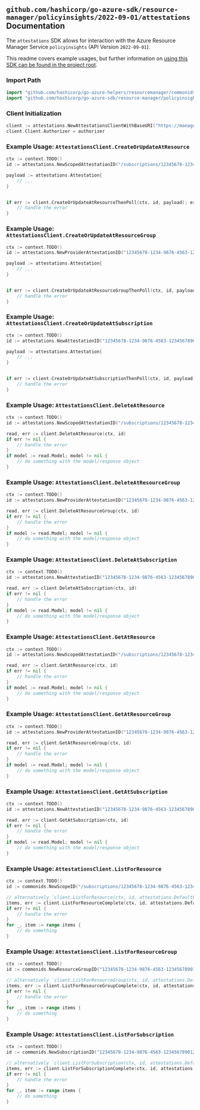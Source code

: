 
## `github.com/hashicorp/go-azure-sdk/resource-manager/policyinsights/2022-09-01/attestations` Documentation

The `attestations` SDK allows for interaction with the Azure Resource Manager Service `policyinsights` (API Version `2022-09-01`).

This readme covers example usages, but further information on [using this SDK can be found in the project root](https://github.com/hashicorp/go-azure-sdk/tree/main/docs).

### Import Path

```go
import "github.com/hashicorp/go-azure-helpers/resourcemanager/commonids"
import "github.com/hashicorp/go-azure-sdk/resource-manager/policyinsights/2022-09-01/attestations"
```


### Client Initialization

```go
client := attestations.NewAttestationsClientWithBaseURI("https://management.azure.com")
client.Client.Authorizer = authorizer
```


### Example Usage: `AttestationsClient.CreateOrUpdateAtResource`

```go
ctx := context.TODO()
id := attestations.NewScopedAttestationID("/subscriptions/12345678-1234-9876-4563-123456789012/resourceGroups/some-resource-group", "attestationValue")

payload := attestations.Attestation{
	// ...
}


if err := client.CreateOrUpdateAtResourceThenPoll(ctx, id, payload); err != nil {
	// handle the error
}
```


### Example Usage: `AttestationsClient.CreateOrUpdateAtResourceGroup`

```go
ctx := context.TODO()
id := attestations.NewProviderAttestationID("12345678-1234-9876-4563-123456789012", "example-resource-group", "attestationValue")

payload := attestations.Attestation{
	// ...
}


if err := client.CreateOrUpdateAtResourceGroupThenPoll(ctx, id, payload); err != nil {
	// handle the error
}
```


### Example Usage: `AttestationsClient.CreateOrUpdateAtSubscription`

```go
ctx := context.TODO()
id := attestations.NewAttestationID("12345678-1234-9876-4563-123456789012", "attestationValue")

payload := attestations.Attestation{
	// ...
}


if err := client.CreateOrUpdateAtSubscriptionThenPoll(ctx, id, payload); err != nil {
	// handle the error
}
```


### Example Usage: `AttestationsClient.DeleteAtResource`

```go
ctx := context.TODO()
id := attestations.NewScopedAttestationID("/subscriptions/12345678-1234-9876-4563-123456789012/resourceGroups/some-resource-group", "attestationValue")

read, err := client.DeleteAtResource(ctx, id)
if err != nil {
	// handle the error
}
if model := read.Model; model != nil {
	// do something with the model/response object
}
```


### Example Usage: `AttestationsClient.DeleteAtResourceGroup`

```go
ctx := context.TODO()
id := attestations.NewProviderAttestationID("12345678-1234-9876-4563-123456789012", "example-resource-group", "attestationValue")

read, err := client.DeleteAtResourceGroup(ctx, id)
if err != nil {
	// handle the error
}
if model := read.Model; model != nil {
	// do something with the model/response object
}
```


### Example Usage: `AttestationsClient.DeleteAtSubscription`

```go
ctx := context.TODO()
id := attestations.NewAttestationID("12345678-1234-9876-4563-123456789012", "attestationValue")

read, err := client.DeleteAtSubscription(ctx, id)
if err != nil {
	// handle the error
}
if model := read.Model; model != nil {
	// do something with the model/response object
}
```


### Example Usage: `AttestationsClient.GetAtResource`

```go
ctx := context.TODO()
id := attestations.NewScopedAttestationID("/subscriptions/12345678-1234-9876-4563-123456789012/resourceGroups/some-resource-group", "attestationValue")

read, err := client.GetAtResource(ctx, id)
if err != nil {
	// handle the error
}
if model := read.Model; model != nil {
	// do something with the model/response object
}
```


### Example Usage: `AttestationsClient.GetAtResourceGroup`

```go
ctx := context.TODO()
id := attestations.NewProviderAttestationID("12345678-1234-9876-4563-123456789012", "example-resource-group", "attestationValue")

read, err := client.GetAtResourceGroup(ctx, id)
if err != nil {
	// handle the error
}
if model := read.Model; model != nil {
	// do something with the model/response object
}
```


### Example Usage: `AttestationsClient.GetAtSubscription`

```go
ctx := context.TODO()
id := attestations.NewAttestationID("12345678-1234-9876-4563-123456789012", "attestationValue")

read, err := client.GetAtSubscription(ctx, id)
if err != nil {
	// handle the error
}
if model := read.Model; model != nil {
	// do something with the model/response object
}
```


### Example Usage: `AttestationsClient.ListForResource`

```go
ctx := context.TODO()
id := commonids.NewScopeID("/subscriptions/12345678-1234-9876-4563-123456789012/resourceGroups/some-resource-group")

// alternatively `client.ListForResource(ctx, id, attestations.DefaultListForResourceOperationOptions())` can be used to do batched pagination
items, err := client.ListForResourceComplete(ctx, id, attestations.DefaultListForResourceOperationOptions())
if err != nil {
	// handle the error
}
for _, item := range items {
	// do something
}
```


### Example Usage: `AttestationsClient.ListForResourceGroup`

```go
ctx := context.TODO()
id := commonids.NewResourceGroupID("12345678-1234-9876-4563-123456789012", "example-resource-group")

// alternatively `client.ListForResourceGroup(ctx, id, attestations.DefaultListForResourceGroupOperationOptions())` can be used to do batched pagination
items, err := client.ListForResourceGroupComplete(ctx, id, attestations.DefaultListForResourceGroupOperationOptions())
if err != nil {
	// handle the error
}
for _, item := range items {
	// do something
}
```


### Example Usage: `AttestationsClient.ListForSubscription`

```go
ctx := context.TODO()
id := commonids.NewSubscriptionID("12345678-1234-9876-4563-123456789012")

// alternatively `client.ListForSubscription(ctx, id, attestations.DefaultListForSubscriptionOperationOptions())` can be used to do batched pagination
items, err := client.ListForSubscriptionComplete(ctx, id, attestations.DefaultListForSubscriptionOperationOptions())
if err != nil {
	// handle the error
}
for _, item := range items {
	// do something
}
```
